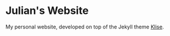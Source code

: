 # Julian's Website

My personal website, developed on top of the Jekyll theme [Klise](https://github.com/piharpi/jekyll-klise).